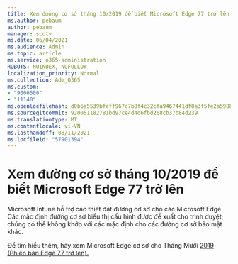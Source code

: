 ```yaml
---
title: Xem đường cơ sở tháng 10/2019 để biết Microsoft Edge 77 trở lên
ms.author: pebaum
author: pebaum
manager: scotv
ms.date: 06/04/2021
ms.audience: Admin
ms.topic: article
ms.service: o365-administration
ROBOTS: NOINDEX, NOFOLLOW
localization_priority: Normal
ms.collection: Adm_O365
ms.custom:
- "9006500"
- "11140"
ms.openlocfilehash: d0b6a5539bfeff967c7b8f4c32cfa9467441df8a3f5fe2a59886b2f3457a3c68
ms.sourcegitcommit: 920051182781bd97ce4d4d6fbd268cb37b84d239
ms.translationtype: MT
ms.contentlocale: vi-VN
ms.lasthandoff: 08/11/2021
ms.locfileid: "57901394"
---
```

# <a name="view-the-october-2019-baseline-for-microsoft-edge-versions-77-and-later"></a>Xem đường cơ sở tháng 10/2019 để biết Microsoft Edge 77 trở lên

Microsoft Intune hỗ trợ các thiết đặt đường cơ sở cho các Microsoft Edge. Các mặc định đường cơ sở biểu thị cấu hình được đề xuất cho trình duyệt; chúng có thể không khớp với các mặc định cho các đường cơ sở bảo mật khác.

Để tìm hiểu thêm, hãy xem Microsoft Edge cơ sở cho Tháng Mười [2019 (Phiên bản Edge 77 trở lên).](https://docs.microsoft.com/mem/intune/protect/security-baseline-settings-edge?pivots=edge-october-2019)